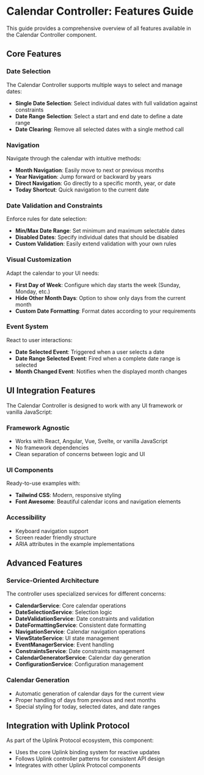 # Calendar Controller: Features Guide

This guide provides a comprehensive overview of all features available in the Calendar Controller component.

## Core Features

### Date Selection

The Calendar Controller supports multiple ways to select and manage dates:

- **Single Date Selection**: Select individual dates with full validation against constraints
- **Date Range Selection**: Select a start and end date to define a date range
- **Date Clearing**: Remove all selected dates with a single method call

### Navigation

Navigate through the calendar with intuitive methods:

- **Month Navigation**: Easily move to next or previous months
- **Year Navigation**: Jump forward or backward by years
- **Direct Navigation**: Go directly to a specific month, year, or date
- **Today Shortcut**: Quick navigation to the current date

### Date Validation and Constraints

Enforce rules for date selection:

- **Min/Max Date Range**: Set minimum and maximum selectable dates
- **Disabled Dates**: Specify individual dates that should be disabled
- **Custom Validation**: Easily extend validation with your own rules

### Visual Customization

Adapt the calendar to your UI needs:

- **First Day of Week**: Configure which day starts the week (Sunday, Monday, etc.)
- **Hide Other Month Days**: Option to show only days from the current month
- **Custom Date Formatting**: Format dates according to your requirements

### Event System

React to user interactions:

- **Date Selected Event**: Triggered when a user selects a date
- **Date Range Selected Event**: Fired when a complete date range is selected
- **Month Changed Event**: Notifies when the displayed month changes

## UI Integration Features

The Calendar Controller is designed to work with any UI framework or vanilla JavaScript:

### Framework Agnostic

- Works with React, Angular, Vue, Svelte, or vanilla JavaScript
- No framework dependencies
- Clean separation of concerns between logic and UI

### UI Components

Ready-to-use examples with:

- **Tailwind CSS**: Modern, responsive styling
- **Font Awesome**: Beautiful calendar icons and navigation elements

### Accessibility

- Keyboard navigation support
- Screen reader friendly structure
- ARIA attributes in the example implementations

## Advanced Features

### Service-Oriented Architecture

The controller uses specialized services for different concerns:

- **CalendarService**: Core calendar operations
- **DateSelectionService**: Selection logic
- **DateValidationService**: Date constraints and validation
- **DateFormattingService**: Consistent date formatting
- **NavigationService**: Calendar navigation operations
- **ViewStateService**: UI state management
- **EventManagerService**: Event handling
- **ConstraintsService**: Date constraints management
- **CalendarGeneratorService**: Calendar day generation
- **ConfigurationService**: Configuration management

### Calendar Generation

- Automatic generation of calendar days for the current view
- Proper handling of days from previous and next months
- Special styling for today, selected dates, and date ranges

## Integration with Uplink Protocol

As part of the Uplink Protocol ecosystem, this component:

- Uses the core Uplink binding system for reactive updates
- Follows Uplink controller patterns for consistent API design
- Integrates with other Uplink Protocol components
